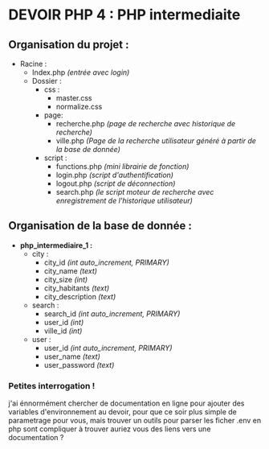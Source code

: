 # DEVOIR PHP 4 : PHP intermediaite

## Organisation du projet : 

- Racine : 
  - Index.php *(entrée avec login)*
  - Dossier : 
    - css :
      - master.css
      - normalize.css
    - page:
      - recherche.php *(page de recherche avec historique de recherche)*
      - ville.php *(Page de la recherche utilisateur généré à partir de la base de donnée)*
    - script :
      - functions.php *(mini librairie de fonction)*
      - login.php *(script d'authentification)*
      - logout.php *(script de déconnection)*
      - search.php *(le script moteur de recherche avec enregistrement de l'historique utilisateur)*

## Organisation de la base de donnée :

- **php_intermediaire_1 :**
  - city :
    - city_id *(int auto_increment, PRIMARY)*
    - city_name *(text)*
    - city_size *(int)*
    - city_habitants *(text)*
    - city_description *(text)*
  - search :
    - search_id *(int auto_increment, PRIMARY)*
    - user_id *(int)*
    - ville_id *(int)*
  - user :
    - user_id *(int auto_increment, PRIMARY)*
    - user_name *(text)*
    - user_password *(text)*


### Petites interrogation ! 
j'ai énnormément chercher de documentation en ligne pour ajouter des variables d'environnement au devoir,
pour que ce soir plus simple de parametrage pour vous,
mais trouver un outils pour parser les ficher .env en php sont compliquer à trouver auriez vous des liens vers une documentation ?